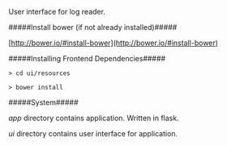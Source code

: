 User interface for log reader.

#####Install bower (if not already installed)#####

[http://bower.io/#install-bower](http://bower.io/#install-bower)

#####Installing Frontend Dependencies#####

`> cd ui/resources`

`> bower install`

#####System#####

*app* directory contains application. Written in flask.

*ui* directory contains user interface for application.
